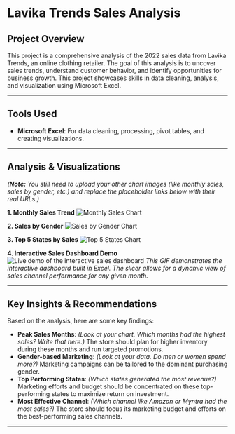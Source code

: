 # Lavika Trends Sales Analysis

## Project Overview

This project is a comprehensive analysis of the 2022 sales data from Lavika Trends, an online clothing retailer. The goal of this analysis is to uncover sales trends, understand customer behavior, and identify opportunities for business growth. This project showcases skills in data cleaning, analysis, and visualization using Microsoft Excel.

---

## Tools Used

- **Microsoft Excel**: For data cleaning, processing, pivot tables, and creating visualizations.

---

## Analysis & Visualizations

*(**Note:** You still need to upload your other chart images (like monthly sales, sales by gender, etc.) and replace the placeholder links below with their real URLs.)*

**1. Monthly Sales Trend**
![Monthly Sales Chart](URL_for_your_monthly_sales_chart.png)

**2. Sales by Gender**
![Sales by Gender Chart](URL_for_your_sales_by_gender_chart.png)

**3. Top 5 States by Sales**
![Top 5 States Chart](URL_for_your_top_5_states_chart.png)

**4. Interactive Sales Dashboard Demo**
![Live demo of the interactive sales dashboard](https://github.com/Saimun-Rahman-Sunny/Lavika-Trends-Sales-Analysis/blob/main/Recording%202025-09-30%20010718.gif?raw=true)
*This GIF demonstrates the interactive dashboard built in Excel. The slicer allows for a dynamic view of sales channel performance for any given month.*

---

## Key Insights & Recommendations

Based on the analysis, here are some key findings:

- **Peak Sales Months**: *(Look at your chart. Which months had the highest sales? Write that here.)* The store should plan for higher inventory during these months and run targeted promotions.
- **Gender-based Marketing**: *(Look at your data. Do men or women spend more?)* Marketing campaigns can be tailored to the dominant purchasing gender.
- **Top Performing States**: *(Which states generated the most revenue?)* Marketing efforts and budget should be concentrated on these top-performing states to maximize return on investment.
- **Most Effective Channel**: *(Which channel like Amazon or Myntra had the most sales?)* The store should focus its marketing budget and efforts on the best-performing sales channels.

---
